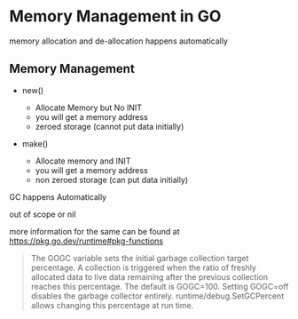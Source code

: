 # Memory Management in GO

memory allocation and de-allocation happens automatically

## Memory Management

- new()
    - Allocate Memory but No INIT
    - you will get a memory address
    - zeroed storage  (cannot put data initially)

- make()
    - Allocate memory and INIT
    - you will get a memory address
    - non zeroed storage (can put data initially)

GC happens Automatically

out of scope or nil

more information for the same can be found at https://pkg.go.dev/runtime#pkg-functions

> The GOGC variable sets the initial garbage collection target percentage. A collection is triggered when the ratio of freshly allocated data to live data remaining after the previous collection reaches this percentage. The default is GOGC=100. Setting GOGC=off disables the garbage collector entirely. runtime/debug.SetGCPercent allows changing this percentage at run time. 